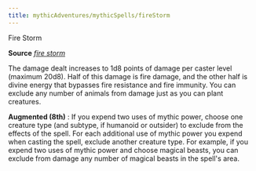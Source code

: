 ```yaml
---
title: mythicAdventures/mythicSpells/fireStorm
---
```

Fire Storm

**Source** [_fire storm_](spells/fireStorm#_fire-storm)

The damage dealt increases to 1d8 points of damage per caster level (maximum 20d8). Half of this damage is fire damage, and the other half is divine energy that bypasses fire resistance and fire immunity. You can exclude any number of animals from damage just as you can plant creatures.

**Augmented (8th)** : If you expend two uses of mythic power, choose one creature type (and subtype, if humanoid or outsider) to exclude from the effects of the spell. For each additional use of mythic power you expend when casting the spell, exclude another creature type. For example, if you expend two uses of mythic power and choose magical beasts, you can exclude from damage any number of magical beasts in the spell's area.

